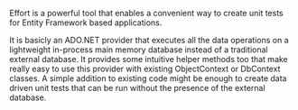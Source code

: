 Effort is a powerful tool that enables a convenient way to create unit tests for
Entity Framework based applications.

It is basicly an ADO.NET provider that executes all the data operations on 
a lightweight in-process main memory database instead of a traditional external
database. It provides some intuitive helper methods too that make really easy to
use this provider with existing ObjectContext or DbContext classes. A simple 
addition to existing code might be enough to create data driven unit tests 
that can be run without the presence of the external database.